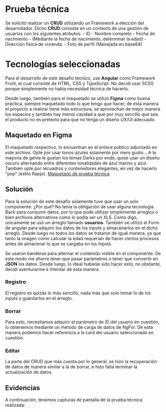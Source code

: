 # Prueba técnica

Se solicitó realizar un **CRUD** utilizando un Framework a elección del desarrollador. Dicho **CRUD** consiste en un contexto de una gestión de usuarios con los siguientes atributos:
	- ID
	- Nombre completo
	- Fecha de nacimiento
	- (Mediante la fecha de nacimiento, determinar la edad)
	- Dirección fisica de vivienda. 
	- Foto de perfil (Manejada en base64)


# Tecnologías seleccionadas

Para el desarrollo de este desafío técnico, use **Angular** como Framework Front, el cual consiste de HTML, CSS y TypeScript. No decidí usar SCSS porque simplemente no había necesidad técnica de hacerlo. 

Desde luego, también para el maquetado se utilizó **Figma** como buena práctica, siempre maquetado todo lo que tengo que hacer, de esta manera el proyecto a realizar tiene más estructura, se aprovechan de mejor manera los espacios y también hay menor cavidad a que por muy sencillo que sea el producto no es pretexto para que no tenga un diseño UX/UI adecuado.

## Maquetado en Figma

El maquetado respectivo, lo encuentran en el enlace publico adjuntado en este archivo. Opte por usar tonos azules solamente por mero gusto... A la mayoría de gente le gustan los temas Darks por ende, quise usar un diseño oscuro alternando entre diferentes tonalidades de azul marino y azul. También opte por recuadros y contenedores elegantes, en vez de hacerlo "pop" (estilo Rappi). 
[Maquetado de prueba técnica](https://www.figma.com/file/zjfIztjpk7I6Nm5Jai2WiS/Prueba-tecnica?type=design&mode=design&t=uZNR01A41Wzoh2Ii-1)


## Solución 
Para la solución de este desafío solamente tuve que usar un solo componente. ¿Por qué? No tenía la obligación de usar alguna tecnología Back para consumir datos, por lo que pude utilizar simplemente arreglos o bien archivos alternativos como lo podía ser un XLS. Como digo, únicamente se usó un arreglo llamado **usuarios**. 
También se utilizó el Form de angular para adquirir los datos de los inputs y almacenarlos en el dicho arreglo. Desde luego no todos los datos se trataron de igual manera, ya que tanto la imagen como calcular la edad requerían de hacer ciertos procesos antes de almacenar lo que se cargaba en los Inputs.

Se usaron banderas para alternar el contenido visible en el componente. De este modo me ahorre tener que pasar parámetros o tener que convertir en **JSON** los datos. Desde luego, lo ideal hubiese sido hacer esto, no obstante, decidí aventurarme e intentar de esta manera. 

### Registro
El registro es quizás lo más sencillo, nada más que solo tomar lo de los inputs y guardarlos en el arreglo.
### Borrar
Para esto, necesitamos adquirir el parámetro de ID del usuario en cuestión, lo obtenemos mediante un método de carga de datos de NgFor. De esta manera podemos hacer referencia a la card del usuario seleccionado en cuestión.
### Editar
La parte del CRUD que más cuesta por lo general, se hizo la recuperación de datos de manera similar a la de borrar, e hizo falta terminar la actualización de datos.

## Evidencias
A continuación, tenemos capturas de pantalla de la prueba técnica realizada:

